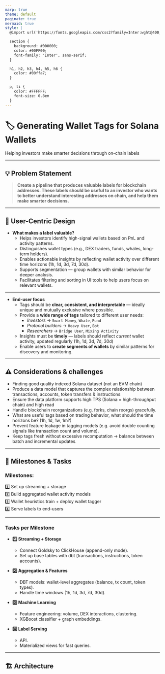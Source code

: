 ```yaml
---
marp: true
theme: default
paginate: true
mermaid: true
style: |
  @import url('https://fonts.googleapis.com/css2?family=Inter:wght@400;600;700&display=swap');

  section {
    background: #000000;
    color: #00FF00;
    font-family: 'Inter', sans-serif;
  }

  h1, h2, h3, h4, h5, h6 {
    color: #00ffa7;
  }

  p, li {
    color: #FFFFFF;
    font-size: 0.8em
  }
---
```


# 🏷 Generating Wallet Tags for Solana Wallets  
 Helping investors make smarter decisions through on-chain labels

---

## 💡 Problem Statement

> **Create a pipeline that produces valuable labels for blockchain addresses. These labels should be useful to an investor who wants to better understand interesting addresses on chain, and help them make smarter decisions.**

---

## 🎯 User-Centric Design


- **What makes a label valuable?**
  - Helps investors identify high-signal wallets based on PnL and activity patterns.
  - Distinguishes wallet types (e.g., DEX traders, funds, whales, long-term holders).
  - Enables actionable insights by reflecting wallet activity over different time horizons (1h, 1d, 3d, 7d, 30d).
  - Supports segmentation — group wallets with similar behavior for deeper analysis.
  - Facilitates filtering and sorting in UI tools to help users focus on relevant wallets.

---

- **End-user focus**
  - Tags should be **clear, consistent, and interpretable** — ideally unique and mutually exclusive where possible.
  - Provide a **wide range of tags** tailored to different user needs:  
    - *Investors* → `Smart Money`, `Whale`, `Fund`  
    - *Protocol builders* → `Heavy User`, `Bot`  
    - *Researchers* → `Bridge User`, `Mixing Activity`
  - Insights must be **timely** — labels should reflect *current* wallet activity, updated regularly (1h, 1d, 3d, 7d, 30d)
  - Enable users to **create segments of wallets** by similar patterns for discovery and monitoring.

---

## ⚠️ Considerations & challenges

- Finding good quality indexed Solana dataset (not an EVM chain)
- Produce a data model that captures the complex relationship between transactions, accounts, token transfers & instructions 
- Ensure the data platform supports high TPS (Solana = high-throughput chain) and high read
- Handle blockchain reorganizations (e.g. forks, chain reorgs) gracefully.
- What are useful tags based on trading behavior, what should the time horizons be? (1h, 1d, 1w, 1m?)
- Prevent feature leakage in tagging models (e.g. avoid double counting signals like transaction count and volume).
- Keep tags fresh without excessive recomputation → balance between batch and incremental updates.

---


## 🚀 Milestones & Tasks

### Milestones:
1️⃣ Set up streaming + storage  
2️⃣ Build aggregated wallet activity models  
3️⃣ Wallet heuristics train + deploy wallet tagger  
4️⃣ Serve labels to end-users

---

### Tasks per Milestone

- **1️⃣ Streaming + Storage**
  - Connect Goldsky to ClickHouse (append-only mode).
  - Set up base tables with dbt (transactions, instructions, token accounts).

- **2️⃣ Aggregation & Features**
  - DBT models: wallet-level aggregates (balance, tx count, token types).
  - Handle time windows (1h, 1d, 3d, 7d, 30d).

- **3️⃣ Machine Learning**
  - Feature engineering: volume, DEX interactions, clustering.
  - XGBoost classifier + graph embeddings.

- **4️⃣ Label Serving**
  - API.
  - Materialized views for fast queries.

---

## 🏗️ Architecture


